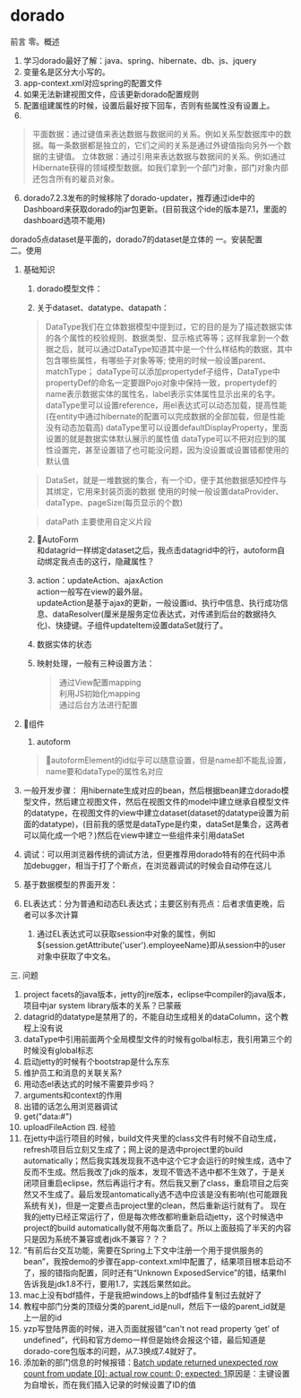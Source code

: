 # dorado
前言
零。概述  
1. 学习dorado最好了解：java、spring、hibernate、db、js、jquery
1. 变量名是区分大小写的。  
2. app-context.xml对应spring的配置文件  
3. 如果无法新建视图文件，应该更新dorado配置规则
4. 配置组建属性的时候，设置后最好按下回车，否则有些属性没有设置上。
5. 
>平面数据：通过键值来表达数据与数据间的关系。例如关系型数据库中的数据。每一条数据都是独立的，它们之间的关系是通过外键值指向另外一个数据的主键值。
立体数据：通过引用来表达数据与数据间的关系。例如通过Hibernate获得的领域模型数据。如我们拿到一个部门对象，部门对象内部还包含所有的雇员对象。
6. dorado7.2.3发布的时候移除了dorado-updater，推荐通过ide中的Dashboard来获取dorado的jar包更新。(目前我这个ide的版本是7.1，里面的dashboard选项不能用)

dorado5点dataset是平面的，dorado7的dataset是立体的
一。安装配置  
二。使用  
1. 基础知识
    1. dorado模型文件：  
    
    1. 关于dataset、datatype、datapath：
    >DataType我们在立体数据模型中提到过，它的目的是为了描述数据实体的各个属性的校验规则、数据类型、显示格式等等；这样我拿到一个数据之后，就可以通过DataType知道其中是一个什么样结构的数据，其中包含哪些属性，有哪些子对象等等;
    >使用的时候一般设置parent、matchType；
    >dataType可以添加propertydef子组件，DataType中propertyDef的命名一定要跟Pojo对象中保持一致，propertydef的name表示数据实体的属性名，label表示实体属性显示出来的名字。
    >dataType里可以设置reference，用el表达式可以动态加载，提高性能(在entity中通过hibernate的配置可以完成数据的全部加载，但是性能没有动态加载高)
    >dataType里可以设置defaultDisplayProperty，里面设置的就是数据实体默认展示的属性值
    >dataType可以不把对应到的属性设置完，甚至设置错了也可能没问题，因为没设置或设置错都使用的默认值

    >DataSet，就是一堆数据的集合，有一个ID，便于其他数据感知控件与其绑定，它用来封装页面的数据
    >使用的时候一般设置dataProvider、dataType、pageSize(每页显示的个数)

    >dataPath
    >主要使用自定义片段

    2. AutoForm  
    和datagrid一样绑定dataset之后，我点击datagrid中的行，autoform自动绑定我点击的这行，隐藏属性？
    3. action：updateAction、ajaxAction  
    action一般写在view的最外层。  
    updateAction是基于ajax的更新，一般设置id、执行中信息、执行成功信息、dataResolver(厘米是服务定位表达式，对传递到后台的数据持久化)、快捷键。子组件updateItem设置dataSet就行了。

    4. 数据实体的状态
    5. 映射处理，一般有三种设置方法：
        >通过View配置mapping   
        >利用JS初始化mapping  
        >通过后台方法进行配置  

2. 组件

    1. autoform
    >autoformElement的id似乎可以随意设置，但是name却不能乱设置，name要和dataType的属性名对应

2. 一般开发步骤：
    用hibernate生成对应的bean，然后根据bean建立dorado模型文件，然后建立视图文件，然后在视图文件的model中建立继承自模型文件的datatype，在视图文件的view中建立dataset(dataset的datatype设置为前面的datatype)，(目前我的感觉是dataType是约束，dataSet是集合，这两者可以简化成一个吧？)然后在view中建立一些组件来引用dataSet
2. 调试：可以用浏览器传统的调试方法，但更推荐用dorado特有的在代码中添加debugger，相当于打了个断点，在浏览器调试的时候会自动停在这儿
3. 基于数据模型的界面开发：
4. EL表达式：分为普通和动态EL表达式；主要区别有亮点：后者求值更晚，后者可以多次计算
    1. 通过EL表达式可以获取session中对象的属性，例如${session.getAttribute('user').employeeName}即从session中的user对象中获取了中文名。
    
    
三. 问题
1. project facets的java版本，jetty的jre版本，eclipse中compiler的java版本，项目中jar system library版本的关系？已蒙蔽
2. datagrid的datatype是禁用了的，不能自动生成相关的dataColumn，这个教程上没有说
3. dataType中引用前面两个全局模型文件的时候有golbal标志，我引用第三个的时候没有global标志
4. 启动jetty的时候有个bootstrap是什么东东
5. 维护员工和消息的关联关系?
6. 用动态el表达式的时候不需要异步吗？
7. arguments和context的作用
8. 出错的话怎么用浏览器调试
9. get("data:#")
10. uploadFileAction
四. 经验
1. 在jetty中运行项目的时候，build文件夹里的class文件有时候不自动生成，refresh项目后立刻又生成了；网上说的是选中project里的build automatically；然后我实践发现我不选中这个它才会运行的时候生成，选中了反而不生成。然后我改了jdk的版本，发现不管选不选中都不生效了，于是关闭项目重启eclipse，然后再运行才有。然后我又删了class，重启项目之后突然又不生成了。最后发现antomatically选不选中应该是没有影响(也可能跟我系统有关)，但是一定要点击project里的clean，然后重新运行就有了。
现在我的jetty已经正常运行了，但是每次修改都哟重新启动jetty，这个时候选中project的build automatically就不用每次重启了。所以上面鼓捣了半天的内容只是因为系统不兼容或者jdk不兼容？？？
2. “有前后台交互功能，需要在Spring上下文中注册一个用于提供服务的bean”，我按demo的步骤在app-context.xml中配置了，结果项目根本启动不了，报的错指向配置，同时还有“Unknown ExposedService”的错，结果fhl告诉我是jdk1.8不行，要用1.7，实践后果然如此。
3. mac上没有bdf插件，于是我把windows上的bdf插件复制过去就好了 
4. 教程中部门分类的顶级分类的parent_id是null，然后下一级的parent_id就是上一层的id
5. yzp写登陆界面的时候，进入页面就报错“can't not read property ‘get’ of undefined”，代码和官方demo一样但是始终会报这个错，最后知道是dorado-core包版本的问题，从7.3换成7.4就好了。
6. 添加新的部门信息的时候报错：[Batch update returned unexpected row count from update [0]; actual row count: 0; expected: 1]()原因是：主键设置为自增长，而在我们插入记录的时候设置了ID的值
